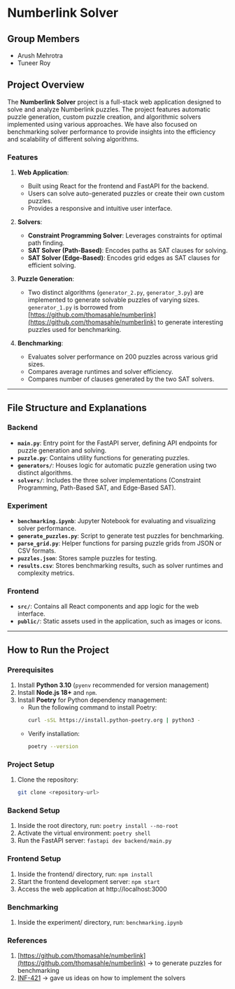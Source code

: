# Numberlink Solver

## Group Members

- Arush Mehrotra
- Tuneer Roy

## Project Overview

The **Numberlink Solver** project is a full-stack web application designed to solve and analyze Numberlink puzzles. The project features automatic puzzle generation, custom puzzle creation, and algorithmic solvers implemented using various approaches. We have also focused on benchmarking solver performance to provide insights into the efficiency and scalability of different solving algorithms.

### Features

1. **Web Application**:

   - Built using React for the frontend and FastAPI for the backend.
   - Users can solve auto-generated puzzles or create their own custom puzzles.
   - Provides a responsive and intuitive user interface.

2. **Solvers**:

   - **Constraint Programming Solver**: Leverages constraints for optimal path finding.
   - **SAT Solver (Path-Based)**: Encodes paths as SAT clauses for solving.
   - **SAT Solver (Edge-Based)**: Encodes grid edges as SAT clauses for efficient solving.

3. **Puzzle Generation**:

   - Two distinct algorithms (`generator_2.py`, `generator_3.py`) are implemented to generate solvable puzzles of varying sizes. `generator_1.py` is borrowed from [https://github.com/thomasahle/numberlink](https://github.com/thomasahle/numberlink) to generate interesting puzzles used for benchmarking.

4. **Benchmarking**:
   - Evaluates solver performance on 200 puzzles across various grid sizes.
   - Compares average runtimes and solver efficiency.
   - Compares number of clauses generated by the two SAT solvers.

---

## File Structure and Explanations

### Backend

- **`main.py`**: Entry point for the FastAPI server, defining API endpoints for puzzle generation and solving.
- **`puzzle.py`**: Contains utility functions for generating puzzles.
- **`generators/`**: Houses logic for automatic puzzle generation using two distinct algorithms.
- **`solvers/`**: Includes the three solver implementations (Constraint Programming, Path-Based SAT, and Edge-Based SAT).

### Experiment

- **`benchmarking.ipynb`**: Jupyter Notebook for evaluating and visualizing solver performance.
- **`generate_puzzles.py`**: Script to generate test puzzles for benchmarking.
- **`parse_grid.py`**: Helper functions for parsing puzzle grids from JSON or CSV formats.
- **`puzzles.json`**: Stores sample puzzles for testing.
- **`results.csv`**: Stores benchmarking results, such as solver runtimes and complexity metrics.

### Frontend

- **`src/`**: Contains all React components and app logic for the web interface.
- **`public/`**: Static assets used in the application, such as images or icons.

---

## How to Run the Project

### Prerequisites

1. Install **Python 3.10** (`pyenv` recommended for version management)
2. Install **Node.js 18+** and `npm`.
3. Install **Poetry** for Python dependency management:
   - Run the following command to install Poetry:
     ```bash
     curl -sSL https://install.python-poetry.org | python3 -
     ```
   - Verify installation:
     ```bash
     poetry --version
     ```

### Project Setup

1. Clone the repository:
   ```bash
   git clone <repository-url>
   ```

### Backend Setup

1. Inside the root directory, run:
   `poetry install --no-root`
2. Activate the virtual environment:
   `poetry shell`
3. Run the FastAPI server:
   `fastapi dev backend/main.py`

### Frontend Setup

1. Inside the frontend/ directory, run:
   `npm install`
2. Start the frontend development server:
   `npm start`
3. Access the web application at http://localhost:3000

### Benchmarking

1. Inside the experiment/ directory, run:
   `benchmarking.ipynb`

### References

1. [https://github.com/thomasahle/numberlink](https://github.com/thomasahle/numberlink) -> to generate puzzles for benchmarking
2. [INF-421](https://www.lix.polytechnique.fr/~pilaud/enseignement/TP/DIX/INF421/1819/material/numberlink.pdf) -> gave us ideas on how to implement the solvers
